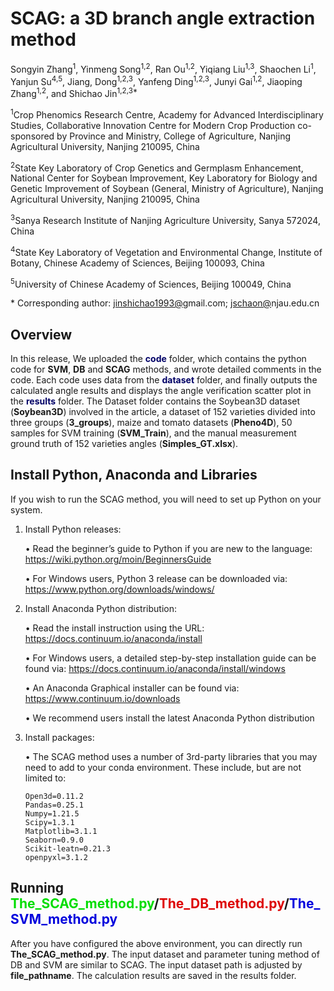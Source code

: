 # SCAG: a 3D branch angle extraction method

Songyin Zhang<sup>1</sup>, Yinmeng Song<sup>1,2</sup>, Ran Ou<sup>1,2</sup>, Yiqiang Liu<sup>1,3</sup>, Shaochen Li<sup>1</sup>, Yanjun Su<sup>4,5</sup>, Jiang, Dong<sup>1,2,3</sup>, Yanfeng Ding<sup>1,2,3</sup>, Junyi Gai<sup>1,2</sup>, Jiaoping Zhang<sup>1,2</sup>, and Shichao Jin<sup>1,2,3*</sup>

<sup>1</sup>Crop Phenomics Research Centre, Academy for Advanced Interdisciplinary Studies, Collaborative Innovation Centre for Modern Crop Production co-sponsored by Province and Ministry, College of Agriculture, Nanjing Agricultural University, Nanjing 210095, China<br>

<sup>2</sup>State Key Laboratory of Crop Genetics and Germplasm Enhancement, National Center for Soybean Improvement, Key Laboratory for Biology and Genetic Improvement of Soybean (General, Ministry of Agriculture), Nanjing Agricultural University, Nanjing 210095, China<br>

<sup>3</sup>Sanya Research Institute of Nanjing Agriculture University, Sanya 572024, China<br>

<sup>4</sup>State Key Laboratory of Vegetation and Environmental Change, Institute of Botany, Chinese Academy of Sciences, Beijing 100093, China<br>

<sup>5</sup>University of Chinese Academy of Sciences, Beijing 100049, China<br>

\* Corresponding author: [jinshichao1993@](mailto:jinshichao1993@)gmail.com; [jschaon@](mailto:jschaon@)njau.edu.cn

## Overview

In this release, We uploaded the <font color="#000066">**code**</font> folder, which contains the python code for **SVM**, **DB** and **SCAG** methods, and wrote detailed comments in the code. Each code uses data from the <font color="#000066">**dataset**</font>  folder, and finally outputs the calculated angle results and displays the angle verification scatter plot in the <font color="#000066">**results**</font> folder. The Dataset folder contains the Soybean3D dataset (**Soybean3D**) involved in the article, a dataset of 152 varieties divided into three groups (**3_groups**), maize and tomato datasets (**Pheno4D**), 50 samples for SVM training (**SVM_Train**), and the manual measurement ground truth of 152 varieties angles (**Simples_GT.xlsx**).


## Install Python, Anaconda and Libraries
If you wish to run the SCAG method, you will need to set up Python on your system. 

1. Install Python releases:
   
   •	Read the beginner’s guide to Python if you are new to the language: 
   https://wiki.python.org/moin/BeginnersGuide
   
   •	For Windows users, Python 3 release can be downloaded via: 
   https://www.python.org/downloads/windows/
   
2. Install Anaconda Python distribution:
   
   •	Read the install instruction using the URL: https://docs.continuum.io/anaconda/install
   
   •	For Windows users, a detailed step-by-step installation guide can be found via: 
   https://docs.continuum.io/anaconda/install/windows 
   
   •	An Anaconda Graphical installer can be found via: 
   https://www.continuum.io/downloads

   •	We recommend users install the latest Anaconda Python distribution

3. Install packages:

   •  The SCAG method uses a number of 3rd-party libraries that you may need to add to your conda environment.
   These include, but are not limited to:
   
       Open3d=0.11.2
       Pandas=0.25.1
       Numpy=1.21.5
       Scipy=1.3.1
       Matplotlib=3.1.1
       Seaborn=0.9.0
       Scikit-leatn=0.21.3
       openpyxl=3.1.2
   
## Running <font color="#00dd00">The_SCAG_method.py</font>/<font color="#dd0000">The_DB_method.py</font>/<font color="#0000dd">The_SVM_method.py</font>

After you have configured the above environment, you can directly run **The_SCAG_method.py**. The input dataset and parameter tuning method of DB and SVM are similar to SCAG. The input dataset path is adjusted by **file_pathname**. The calculation results are saved in the results folder.

